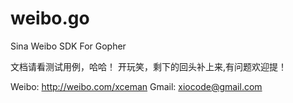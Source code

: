 weibo.go
========
Sina Weibo SDK For Gopher

文档请看测试用例，哈哈！
开玩笑，剩下的回头补上来,有问题欢迎提！

Weibo: http://weibo.com/xceman
Gmail: xiocode@gmail.com